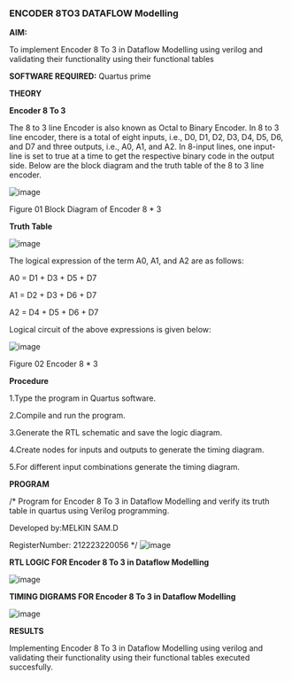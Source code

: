 ### ENCODER 8TO3 DATAFLOW Modelling

**AIM:**

To implement  Encoder 8 To 3 in Dataflow Modelling using verilog and validating their functionality using their functional tables

**SOFTWARE REQUIRED:** Quartus prime

**THEORY**

**Encoder 8 To 3**

The 8 to 3 line Encoder is also known as Octal to Binary Encoder. In 8 to 3 line encoder, there is a total of eight inputs, i.e., D0, D1, D2, D3, D4, D5, D6, and D7 and three outputs, i.e., A0, A1, and A2. In 8-input lines, one input-line is set to true at a time to get the respective binary code in the output side. Below are the block diagram and the truth table of the 8 to 3 line encoder.

![image](https://github.com/naavaneetha/ENCODER8TO3DATAFLOW/assets/154305477/0bc242c1-eb9e-4c47-afe5-30428470efc3)

Figure 01  Block Diagram of Encoder 8 * 3

**Truth Table**

![image](https://github.com/naavaneetha/ENCODER8TO3DATAFLOW/assets/154305477/35496b14-ae6e-4cd1-9abd-d6736b576575)

The logical expression of the term A0, A1, and A2 are as follows:

A0 = D1 + D3 + D5 + D7

A1 = D2 + D3 + D6 + D7

A2 = D4 + D5 + D6 + D7

Logical circuit of the above expressions is given below:

![image](https://github.com/naavaneetha/ENCODER8TO3DATAFLOW/assets/154305477/95acaee6-c873-4c75-89eb-ef09fb158053)

Figure 02  Encoder 8 * 3

**Procedure**

1.Type the program in Quartus software.

2.Compile and run the program.

3.Generate the RTL schematic and save the logic diagram.

4.Create nodes for inputs and outputs to generate the timing diagram.

5.For different input combinations generate the timing diagram.

**PROGRAM**

/* Program for Encoder 8 To 3 in Dataflow Modelling and verify its truth table in quartus using Verilog programming. 

Developed by:MELKIN SAM.D

RegisterNumber: 212223220056
*/
![image](https://github.com/melkingithub/ENCODER8TO3DATAFLOW/assets/151421291/26e47ff4-1f8c-4c28-8477-f7316d044e96)

**RTL LOGIC FOR Encoder 8 To 3 in Dataflow Modelling**

![image](https://github.com/melkingithub/ENCODER8TO3DATAFLOW/assets/151421291/fb6f9dd4-4f90-428b-89ff-319d2b049569)


**TIMING DIGRAMS FOR Encoder 8 To 3 in Dataflow Modelling**

![image](https://github.com/melkingithub/ENCODER8TO3DATAFLOW/assets/151421291/b5dab79f-58ad-4d52-9422-1f82428a6485)


**RESULTS**

Implementing Encoder 8 To 3 in Dataflow Modelling using verilog and validating their functionality using their functional tables executed succesfully.





